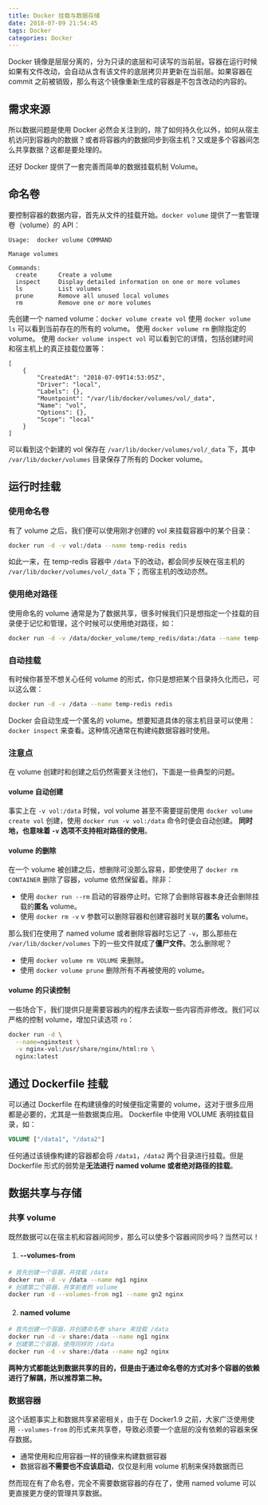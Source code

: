 ```yaml
---
title: Docker 挂载与数据存储
date: 2018-07-09 21:54:45
tags: Docker
categories: Docker
---
```


Docker 镜像是层层分离的，分为只读的底层和可读写的当前层。容器在运行时候如果有文件改动，会自动从含有该文件的底层拷贝并更新在当前层。如果容器在 commit 之前被销毁，那么有这个镜像重新生成的容器是不包含改动的内容的。

<!-- more -->

## 需求来源 ##

所以数据问题是使用 Docker 必然会关注到的，除了如何持久化以外，如何从宿主机访问到容器内的数据？或者将容器内的数据同步到宿主机？又或是多个容器间怎么共享数据？这都是要处理的。

还好 Docker 提供了一套完善而简单的数据挂载机制 Volume。

## 命名卷 ##
要控制容器的数据内容，首先从文件的挂载开始。`docker volume` 提供了一套管理卷（volume）的 API：
```
Usage:  docker volume COMMAND

Manage volumes

Commands:
  create      Create a volume
  inspect     Display detailed information on one or more volumes
  ls          List volumes
  prune       Remove all unused local volumes
  rm          Remove one or more volumes
```

先创建一个 named volume：`docker volume create vol`
使用 `docker volume ls` 可以看到当前存在的所有的 volume。
使用 `docker volume rm` 删除指定的 volume。
使用 `docker volume inspect vol` 可以看到它的详情，包括创建时间和宿主机上的真正挂载位置等：

    [
        {
            "CreatedAt": "2018-07-09T14:53:05Z",
            "Driver": "local",
            "Labels": {},
            "Mountpoint": "/var/lib/docker/volumes/vol/_data",
            "Name": "vol",
            "Options": {},
            "Scope": "local"
        }
    ]
    
可以看到这个新建的 vol 保存在 `/var/lib/docker/volumes/vol/_data` 下，其中 `/var/lib/docker/volumes` 目录保存了所有的 Docker volume。
    
## 运行时挂载 ##
### 使用命名卷 ###
有了 volume 之后，我们便可以使用刚才创建的 vol 来挂载容器中的某个目录：
``` bash
docker run -d -v vol:/data --name temp-redis redis
```

如此一来，在 temp-redis 容器中 `/data` 下的改动，都会同步反映在宿主机的 `/var/lib/docker/volumes/vol/_data` 下；而宿主机的改动亦然。

### 使用绝对路径 ###
使用命名的 volume 通常是为了数据共享，很多时候我们只是想指定一个挂载的目录便于记忆和管理，这个时候可以使用绝对路径，如：
``` bash
docker run -d -v /data/docker_volume/temp_redis/data:/data --name temp-redis redis
```

### 自动挂载 ###
有时候你甚至不想关心任何 volume 的形式，你只是想把某个目录持久化而已，可以这么做：
``` bash
docker run -d -v /data --name temp-redis redis
```

Docker 会自动生成一个匿名的 volume。想要知道具体的宿主机目录可以使用：`docker inspect` 来查看。这种情况通常在构建纯数据容器时使用。

### 注意点 ###
在 volume 创建时和创建之后仍然需要关注他们，下面是一些典型的问题。

#### volume 自动创建 ####
事实上在 `-v vol:/data` 时候，vol volume 甚至不需要提前使用 `docker volume create vol` 创建，使用 `docker run -v vol:/data` 命令时便会自动创建。
**同时地，也意味着 `-v` 选项不支持相对路径的使用**。

#### volume 的删除 ####
在一个 volume 被创建之后，想删除可没那么容易，即使使用了 `docker rm CONTAINER` 删除了容器，volume 依然保留着。除非：
- 使用 `docker run --rm` 启动的容器停止时。它除了会删除容器本身还会删除挂载的**匿名** volume。
- 使用 `docker rm -v` v 参数可以删除容器和创建容器时关联的**匿名** volume。

那么我们在使用了 named volume 或者删除容器时忘记了 `-v`，那么那些在 `/var/lib/docker/volumes` 下的一些文件就成了**僵尸文件**。怎么删除呢？
- 使用 `docker volume rm VOLUME` 来删除。
- 使用 `docker volume prune` 删除所有不再被使用的 volume。

#### volume 的只读控制 ####
一些场合下，我们提供只是需要容器内的程序去读取一些内容而非修改。我们可以严格的控制 volume，增加只读选项 `ro`：
``` bash
docker run -d \
  --name=nginxtest \
  -v nginx-vol:/usr/share/nginx/html:ro \
  nginx:latest
```

## 通过 Dockerfile 挂载 ##
可以通过 Dockerfile 在构建镜像的时候便指定需要的 volume，这对于很多应用都是必要的，尤其是一些数据类应用。
Dockerfile 中使用 VOLUME 表明挂载目录，如：
``` dockerfile
VOLUME ["/data1", "/data2"]
```

任何通过该镜像构建的容器都会将 `/data1`，`/data2` 两个目录进行挂载。但是 Dockerfile 形式的弱势是**无法进行 named volume 或者绝对路径的挂载**。

## 数据共享与存储 ##
### 共享 volume ### 
既然数据可以在宿主机和容器间同步，那么可以使多个容器间同步吗？当然可以！
1. #### --volumes-from ####
``` bash
# 首先创建一个容器，并挂载 /data
docker run -d -v /data --name ng1 nginx
# 创建第二个容器，共享前者的 volume
docker run -d --volumes-from ng1 --name gn2 nginx
```
2. #### named volume ####
``` bash
# 首先创建一个容器，并创建命名卷 share 来挂载 /data
docker run -d -v share:/data --name ng1 nginx
# 创建第二个容器，使用同样的 /data
docker run -d -v share:/data --name ng2 nginx
```
**两种方式都能达到数据共享的目的，但是由于通过命名卷的方式对多个容器的依赖进行了解耦，所以推荐第二种。**

### 数据容器 ###
这个话题事实上和数据共享紧密相关，由于在 Docker1.9 之前，大家广泛使用使用 `--volumes-from` 的形式来共享卷，导致必须要一个底层的没有依赖的容器来保存数据。
- 通常使用和应用容器一样的镜像来构建数据容器
- 数据容器**不需要也不应该启动**，仅仅是利用 volume 机制来保持数据而已

然而现在有了命名卷，完全不需要数据容器的存在了，使用 named volume 可以更直接更方便的管理共享数据。
